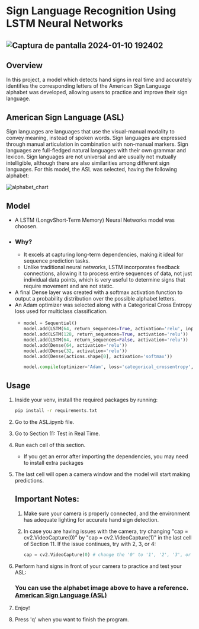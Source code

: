 # Sign Language Recognition Using LSTM Neural Networks 

## ![Captura de pantalla 2024-01-10 192402](https://github.com/JOAQUINESTEVEZ/Sign_Language_Recognition/assets/105304562/665c144f-eb14-411a-b2c3-fe2248709740)




## Overview

In this project, a model which detects hand signs in real time and accurately identifies the corresponding letters of the American Sign Language alphabet was developed, allowing users to practice and improve their sign language. 

## American Sign Language (ASL)

Sign languages are languages that use the visual-manual modality to convey meaning, instead of spoken words. Sign languages are expressed through manual articulation in combination with non-manual markers. Sign languages are full-fledged natural languages with their own grammar and lexicon. Sign languages are not universal and are usually not mutually intelligible, although there are also similarities among different sign languages. For this model, the ASL was selected, having the following alphabet:
  
  ![alphabet_chart](https://github.com/JOAQUINESTEVEZ/Sign_Language_Recognition/assets/105304562/bd7b7974-d4b8-4742-aa26-7a0e31f5349e)

## Model
- A LSTM (LongvShort-Term Memory) Neural Networks model was choosen.
- ### Why?
  - It excels at capturing long-term dependencies, making it ideal for sequence prediction tasks.
  - Unlike traditional neural networks, LSTM incorporates feedback connections, allowing it to process entire sequences of data, not just individual data points, which is very useful to determine signs that require movement and are not static.
- A final Dense layer was created with a softmax activation function to output a probability distribution over the possible alphabet letters.
- An Adam optimizer was selected along with a Categorical Cross Entropy loss used for multiclass classification.
    - ```python
      model = Sequential()
      model.add(LSTM(64, return_sequences=True, activation='relu', input_shape=(30,126)))
      model.add(LSTM(128, return_sequences=True, activation='relu'))
      model.add(LSTM(64, return_sequences=False, activation='relu'))
      model.add(Dense(64, activation='relu'))
      model.add(Dense(32, activation='relu'))
      model.add(Dense(actions.shape[0], activation='softmax'))
      ```
      ```python
      model.compile(optimizer='Adam', loss='categorical_crossentropy', metrics=['categorical_accuracy'])
      ```

## Usage

1. Inside your venv, install the required packages by running:
   ```bash
   pip install -r requirements.txt
   ```
2. Go to the ASL.ipynb file.
   
3. Go to Section 11: Test in Real Time.

4. Run each cell of this section.
    - If you get an error after importing the dependencies, you may need to install extra packages
  
5. The last cell will open a camera window and the model will start making predictions.

    ## Important Notes:
  
      1. Make sure your camera is properly connected, and the environment has adequate lighting for accurate hand sign detection.
      2. In case you are having issues with the camera, try changing "cap = cv2.VideoCapture(0)" by "cap = cv2.VideoCapture(1)" in the last cell of Section 11. If the issue continues, try with 2, 3, or 4:
  
          ```python
          cap = cv2.VideoCapture(0) # change the '0' to '1', '2', '3', or '4' depending on your set up
          ```

6. Perform hand signs in front of your camera to practice and test your ASL:

      ### You can use the alphabet image above to have a reference. [American Sign Language (ASL)](#american-sign-language-(asl))

7. Enjoy!

8. Press 'q' when you want to finish the program.
